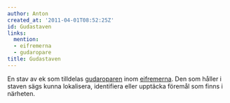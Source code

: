 ```yaml
---
author: Anton
created_at: '2011-04-01T08:52:25Z'
id: Gudastaven
links:
  mention:
  - eifremerna
  - gudaropare
title: Gudastaven
---
```


En stav av ek som tilldelas [gudaroparen] inom [eifremerna]. Den som håller i staven sägs kunna
lokalisera, identifiera eller upptäcka föremål som finns i närheten.

  [gudaroparen]: gudaropare
  [eifremerna]: eifremerna
